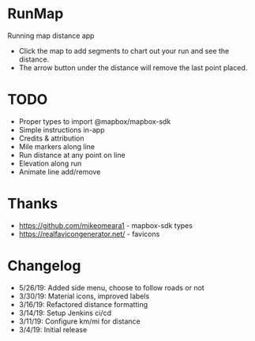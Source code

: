 # RunMap
Running map distance app
- Click the map to add segments to chart out your run and see the distance.
- The arrow button under the distance will remove the last point placed.

# TODO
- Proper types to import @mapbox/mapbox-sdk
- Simple instructions in-app
- Credits & attribution
- Mile markers along line
- Run distance at any point on line
- Elevation along run
- Animate line add/remove

# Thanks
- https://github.com/mikeomeara1 - mapbox-sdk types
- https://realfavicongenerator.net/ - favicons

# Changelog
- 5/26/19: Added side menu, choose to follow roads or not
- 3/30/19: Material icons, improved labels
- 3/16/19: Refactored distance formatting
- 3/14/19: Setup Jenkins ci/cd
- 3/11/19: Configure km/mi for distance
- 3/4/19: Initial release

